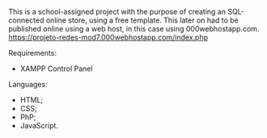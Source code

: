 This is a school-assigned project with the purpose of creating an SQL-connected online store, using a free template. This later on had to be published online using a web host, in this case using 000webhostapp.com.
https://projeto-redes-mod7.000webhostapp.com/index.php

Requirements:
  - XAMPP Control Panel

Languages:
  - HTML;
  - CSS;
  - PhP;
  - JavaScript.
